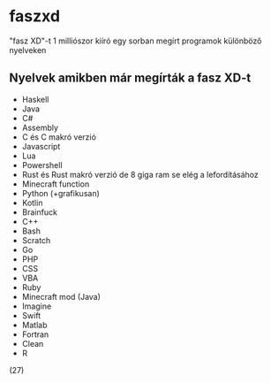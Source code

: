 # faszxd
"fasz XD"-t 1 milliószor kiíró egy sorban megírt programok különböző nyelveken

## Nyelvek amikben már megírták a fasz XD-t

- Haskell
- Java
- C#
- Assembly
- C és C makró verzió
- Javascript
- Lua
- Powershell
- Rust és Rust makró verzió de 8 giga ram se elég a lefordításához
- Minecraft function
- Python (+grafikusan)
- Kotlin
- Brainfuck
- C++
- Bash
- Scratch
- Go
- PHP
- CSS
- VBA
- Ruby
- Minecraft mod (Java)
- Imagine
- Swift
- Matlab
- Fortran
- Clean
- R

(27)
